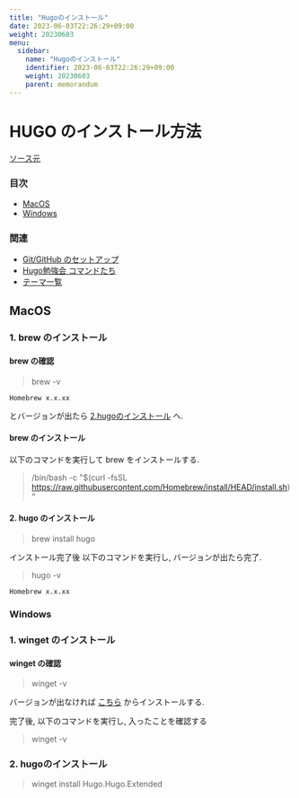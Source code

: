 ```yaml
---
title: "Hugoのインストール"
date: 2023-06-03T22:26:29+09:00
weight: 20230603
menu:
  sidebar:
    name: "Hugoのインストール"
    identifier: 2023-06-03T22:26:29+09:00
    weight: 20230603
    parent: memorandum
---
```


# HUGO のインストール方法
[ソース元](https://gohugo.io/installation/)  

### 目次
- [MacOS](#macos)
- [Windows](#windows)

### 関連
- [Git/GitHub のセットアップ](../git-setup/)
- [Hugo勉強会 コマンドたち](../hugo_study_session/)
- [テーマ一覧](https://themes.gohugo.io/)

## MacOS
### 1. brew のインストール
#### brew の確認
> brew -v

```
Homebrew x.x.xx
```
とバージョンが出たら [2.hugoのインストール](#2-hugo-のインストール) へ.

#### brew のインストール
以下のコマンドを実行して brew をインストールする.
> /bin/bash -c "$(curl -fsSL https://raw.githubusercontent.com/Homebrew/install/HEAD/install.sh)"

#### 2. hugo のインストール
> brew install hugo

インストール完了後 以下のコマンドを実行し, バージョンが出たら完了.
> hugo -v

```
Homebrew x.x.xx
```


### Windows
### 1. winget のインストール
#### winget の確認
> winget -v

バージョンが出なければ [こちら](https://www.microsoft.com/ja-jp/p/%E3%82%A2%E3%83%97%E3%83%AA-%E3%82%A4%E3%83%B3%E3%82%B9%E3%83%88%E3%83%BC%E3%83%A9%E3%83%BC/9nblggh4nns1?activetab=pivot:overviewtab) からインストールする.

完了後, 以下のコマンドを実行し, 入ったことを確認する
> winget -v

### 2. hugoのインストール
> winget install Hugo.Hugo.Extended
